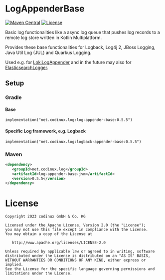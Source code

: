 # LogAppenderBase
[![Maven Central](https://maven-badges.herokuapp.com/maven-central/net.codinux.log/log-appender-base/badge.svg)](https://maven-badges.herokuapp.com/maven-central/net.codinux.log/log-appender-base)
[![License](https://img.shields.io/badge/License-Apache_2.0-blue.svg)](https://opensource.org/licenses/Apache-2.0)

Basic log functionalities like a async log queue that pushes log records to a remote log store written in Kotlin Multiplatform. 

Provides these base functionalities for Logback, Log4j 2, JBoss Logging, Java Util Log (JUL) and Quarkus Logging.

Used e.g. for [LokiLogAppender](https://github.com/codinux-gmbh/LokiLogAppender) and in the future may also for [ElasticsearchLogger](https://github.com/codinux-gmbh/ElasticsearchLogger).


## Setup

### Gradle

#### Base

```
implementation("net.codinux.log:log-appender-base:0.5.5")
```

#### Specific Log framework, e.g. Logback

```
implementation("net.codinux.log:logback-appender-base:0.5.5")
```

### Maven

```xml
<dependency>
   <groupId>net.codinux.log</groupId>
   <artifactId>log-appender-base-jvm</artifactId>
   <version>0.5.5</version>
</dependency>
```



# License

    Copyright 2023 codinux GmbH & Co. KG

    Licensed under the Apache License, Version 2.0 (the "License");
    you may not use this file except in compliance with the License.
    You may obtain a copy of the License at

       http://www.apache.org/licenses/LICENSE-2.0

    Unless required by applicable law or agreed to in writing, software
    distributed under the License is distributed on an "AS IS" BASIS,
    WITHOUT WARRANTIES OR CONDITIONS OF ANY KIND, either express or implied.
    See the License for the specific language governing permissions and
    limitations under the License.